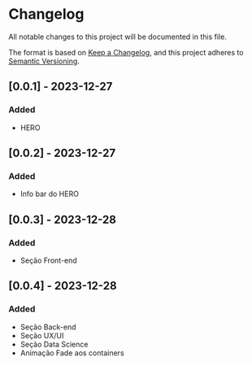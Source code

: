 # Changelog

All notable changes to this project will be documented in this file.

The format is based on [Keep a Changelog](https://keepachangelog.com/en/1.0.0/),
and this project adheres to [Semantic Versioning](https://semver.org/spec/v2.0.0.html).

## [0.0.1] - 2023-12-27

### Added

- HERO

## [0.0.2] - 2023-12-27

### Added

- Info bar do HERO

## [0.0.3] - 2023-12-28

### Added

- Seção Front-end

## [0.0.4] - 2023-12-28

### Added

- Seção Back-end
- Seção UX/UI
- Seção Data Science
- Animação Fade aos containers